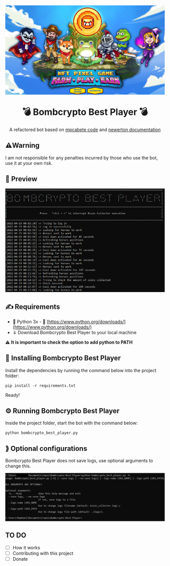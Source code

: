 <h1 align="center">

![Bomb Crypto Banner](https://github.com/followdrabbit/Bombcrypto-Best-Player/blob/main/images/banner.png?raw=true)

  <a>
    💣 Bombcrypto Best Player  💣 
  </a>
</h1>

<p align="center">
A refactored bot based on <a href="https://github.com/mpcabete/bombcrypto-bot">mpcabete code</a> and <a href="https://github.com/newerton/bombcrypto-bot/blob/main/README.md">newerton documentation</a>
</p>

## ⚠️Warning

I am not responsible for any penalties incurred by those who use the bot, use it at your own risk.


## 👀️  Preview
![Preview](https://github.com/followdrabbit/Bombcrypto-Best-Player/blob/main/images/bot_preview.png?raw=true)

## ✍ Requirements

 - 🐍 Python 3x - 🔗 [https://www.python.org/downloads/](https://www.python.org/downloads/)
 - ↓ Download Bombcrypto Best Player to your local machine

⚠️ **It is important to check the option to add python to PATH**


## 🔨 Installing Bombcrypto Best Player
Install the dependencies by running the command below into the project folder:

```
pip install -r requirements.txt
```
Ready! 

## ⚙ Running Bombcrypto Best Player

Inside the project folder, start the bot with the command below: 

```
python bombcrypto_best_player.py
```

## ⟫ Optional configurations

Bombcrypto Best Player does not save logs, use optional arguments to change this.

![Help menu](https://github.com/followdrabbit/Bombcrypto-Best-Player/blob/main/images/help.png?raw=true)



## TO DO 
- [ ] How it works 
- [ ] Contributing with this project 
- [ ] Donate